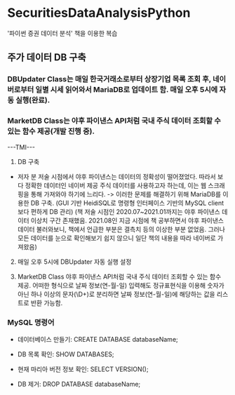 # SecuritiesDataAnalysisPython
'파이썬 증권 데이터 분석' 책을 이용한 복습


## 주가 데이터 DB 구축
### DBUpdater Class는 매일 한국거래소로부터 상장기업 목록 조회 후, 네이버로부터 일별 시세 읽어와서 MariaDB로 업데이트 함. 매일 오후 5시에 자동 실행(완료).

### MarketDB Class는 야후 파이낸스 API처럼 국내 주식 데이터 조회할 수 있는 함수 제공(개발 진행 중).

---TMI---
1. DB 구축
* 저자 분 저술 시점에서 야후 파이낸스는 데이터의 정확성이 떨어졌었다. 따라서 보다 정확한 데이터인 네이버 제공 주식 데이터를 사용하고자 하는데, 이는 웹 스크래핑을 통해 가져와야 하기에 느리다.
-> 이러한 문제를 해결하기 위해 MariaDB를 이용한 DB 구축.
(GUI 기반 HeidiSQL로 명령형 인터페이스 기반의 MySQL client보다 편하게 DB 관리)
(책 저술 시점인 2020.07~2021.01까지는 야후 파이낸스 데이터 이상치 구간 존재했음. 2021.08인 지금 시점에 책 공부하면서 야후 파이낸스 데이터 불러와보니, 책에서 언급한 부분은 결측치 등의 이상한 부분 없었음. 그러나 모든 데이터를 눈으로 확인해보기 쉽지 않으니 일단 책의 내용을 따라 네이버로 가져왔음)

2. 매일 오후 5시에 DBUpdater 자동 실행 설정

3. MarketDB Class
야후 파이낸스 API처럼 국내 주식 데이터 조회할 수 있는 함수 제공.
어떠한 형식으로 날짜 정보(연-월-일) 입력해도 정규표현식을 이용해 숫자가 아닌 하나 이상의 문자(\D+)로 분리하면 날짜 정보(연-월-일)에 해당하는 값을 리스트로 반환 가능함.


### MySQL 명령어

* 데이터베이스 만들기: CREATE DATABASE databaseName;

* DB 목록 확인: SHOW DATABASES;

* 현재 마리아 버전 정보 확인: SELECT VERSION();

* DB 제거: DROP DATABASE databaseName;

